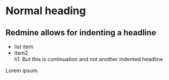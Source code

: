 # Normal heading

## Redmine allows for indenting a headline

  - list item
  - item2  
    h1. But this is continuation and not another indented headline

Lorem ipsum.
